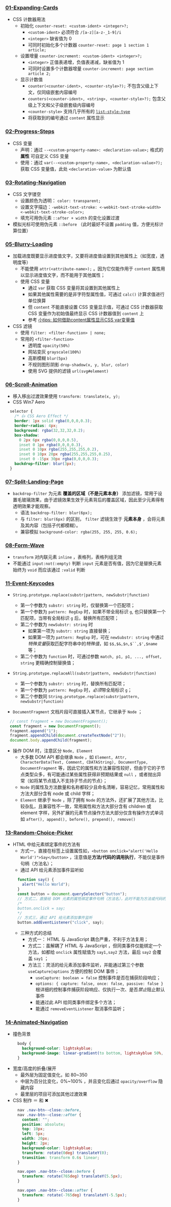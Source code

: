 ### [01-Expanding-Cards](/50projects50days/01-Expanding-Cards/)
+ CSS 计数器用法
  + 初始化 `counter-reset: <custom-ident> <integer>?;`
    + `<custom-ident>` 必须符合 `/[a-z][a-z-_1-9]/i`
    + `<integer>` 缺省值为 0
    + 可同时初始化多个计数器 `counter-reset: page 1 section 1 article;`
  + 设置增量 `counter-increment: <custom-ident> <integer>?;`
    + `<integer>` 正值表递增，负值表递减，缺省值为 1
    + 可同时设置多个计数器增量 `counter-increment: page section article 2;`
  + 显示计数值
    + `counter(<counter-ident>, <counter-style>?);` 不包含父级上下文，仅同级嵌套内容编号
    + `counters(<counter-ident>, <string>, <counter-style>?);` 包含父级上下文和父子级嵌套级内容编号
    + `<counter-style>` 支持几乎所有的 [`list-style-type`](https://developer.mozilla.org/zh-CN/docs/Web/CSS/list-style-type)
    + 将获取到的编号通过 `content` 属性显示

### [02-Progress-Steps](/50projects50days/02-Progress-Steps/)
+ CSS 变量
  + 声明：通过 `--<custom-property-name>: <declaration-value>;` 格式的 **属性** 可自定义 CSS 变量
  + 使用：通过 `var(--<custom-property-name>, <declaration-value>?);` 获取 CSS 变量值，此处 `<declaration-value>` 为默认值

### [03-Rotating-Navigation](/50projects50days/03-Rotating-Navigation/)
+ CSS 文字镂空
  + 设置颜色为透明： `color: transparent;`
  + 设置文字描边：`-webkit-text-stroke: <-webkit-text-stroke-width> <-webkit-text-stroke-color>;`
  + 填充可用伪元素 `::after + width` 的变化设置过渡
+ 模拟光标可使用伪元素 `::before` （此时最好不设置 `padding` 值，方便光标计算位置）

### [05-Blurry-Loading](/50projects50days/05-Blurry-Loading/)
+ 加载进度既要显示进度值文字，又要将进度值设置到其他属性上（如宽度，透明度等）
  + 不能使用 `attr(<attribute-name>);` 。因为它仅能作用于 `content` 属性用以显示进度值文字，而不能用于其他属性；
  + 使用 CSS 变量
    + 通过 `var` 获取 CSS 变量将其设置到其他属性上
    + 如果其他属性需要的是非字符型属性值，可通过 `calc()` 计算求值进行单位换算
    + 但 `content` 不能直接设置 CSS 变量显示值，可通过 CSS 计数器获取 CSS 变量作为初始值最终显示 CSS 计数器值到 `content` 上
    + 参考 [小tips: 如何借助content属性显示CSS var变量值](https://www.zhangxinxu.com/wordpress/2019/05/content-css-var/)
+ CSS 滤镜
  + 使用 `filter: <filter-function> | none;`
  + 常用的 `<filter-function>`
    + 透明度 `opacity(50%)`
    + 网站变灰 `grayscale(100%)`
    + 高斯模糊 `blur(5px)`
    + 不规则图形阴影 `drop-shadow(x, y, blur, color)`
    + 使用 SVG 提供的滤镜 `url(svg#element)`

### [06-Scroll-Animation](/50projects50days/06-Scroll-Animation/)
+ 移入移出过渡效果使用 `transform: translate(x, y);`
+ CSS Win7 Aero
```css
  selector {
    /* 👍 CSS Aero Effect */
    border: 1px solid rgba(0,0,0,0.3);
    border-radius: 4px;
    background: rgba(32,32,32,0.2);
    box-shadow: 
      0 2px 6px rgba(0,0,0,0.5),
      inset 0 1px rgba(0,0,0,0.3),
      inset 0 10px rgba(255,255,255,0.2),
      inset 0 10px 20px rgba(255,255,255,0.25),
      inset 0 -15px 30px rgba(0,0,0,0.3);
    backdrop-filter: blur(3px);
  }
```

### [07-Split-Landing-Page](/50projects50days/07-Split-Landing-Page/)
+ `backdrop-filter` 为元素 **覆盖的区域（不是元素本身）** 添加滤镜，常用于设置毛玻璃效果，由于滤镜效果生效于元素背后的覆盖区域，因此至少元素得有透明效果才能观察。
  + 语法 `backdrop-filter: blur(6px);`
  + 与 `filter: blur(6px)` 的区别， `filter` 滤镜生效于 **元素本身** ，会将元素及其内容（包括子代都模糊）。
  + 兼容模拟 `background-color: rgba(255, 255, 255, 0.6);`

### [08-Form-Wave](/50projects50days/08-Form-Wave/)
+ `transform` 对内联元素 `inline` ，表格列，表格列组无效
+ 不能通过 `input:not(:empty)` 判断 `input` 元素是否有值，因为它是替换元素始终为 `void` 而应该通过 `:valid` 判断

### [11-Event-Keycodes](/50projects50days/11-Event-Keycodes/)
+ `String.prototype.replace(substr|pattern, newSubstr|function)`
  + 第一个参数为 `substr: string` 时，仅替换第一个匹配项；
  + 第一个参数为 `pattern: RegExp` 时，如果不带全局标识 `g`, 也只替换第一个匹配项，当带有全局标识 `g` 后，替换所有匹配项；
  + 第二个参数为 `newSubstr: string` 时
    + 如果第一项为 `substr: string` 直接替换；
    + 如果第一项为 `pattern: RegExp` 时，可在 `newSubstr: string` 中通过*特殊变量*获取匹配字符串中的*特殊值*，如 `$$,$&,$n,$``,$',$name` 等；
  + 第二个参数为 `function` 时，可通过参数 `match, p1, p1, ..., offset, string` 更精确控制替换值；
+ `String.prototype.replaceAll(substr|pattern, newSubstr|function)`
  + 第一个参数为 `substr: string` 时，替换所有匹配项；
  + 第一个参数为 `pattern: RegExp` 时，*必须*带全局标识 `g`；
  + 第二个参数同 `String.prototype.replace(substr|pattern, newSubstr|function)`

+ `DocumentFragment` 文档片段可直接插入某节点，它继承于 `Node` ；
```js
  // const fragment = new DocumentFragment();
  const fragment = new DocumentFragment();
  fragment.append("1");
  fragment.appendChild(document.createTextNode("2"));
  document.body.appendChild(fragment);
```

+ 操作 DOM 时，注意区分 `Node, Element`
  + 大多数 DOM API 都会继承 `Node` ，如 `Element, Attr, CharacterData(Text, Comment, CDATAString), DocumentType, DocumentFragment` 等，因此它的属性和方法兼容性较好，但由于它的子节点类型众多，有可能通过某些属性获得非预期结果或 `null` ，或者抛出异常（如将某节点插入不支持子节点的节点）；
  + `Node` 的属性及方法数量和名称都较少且命名清晰，容易记忆，常用属性和方法大部分含有 node 或 child 字样；
  + `Element` 继承于 `Node` ，除了拥有 `Node` 的方法外，还扩展了其他方法，比较杂乱，且兼容性不一致，常用属性和方法大部分含有 children 或 element 字样，另外扩展的元素节点操作方法大部分仅含有操作方式单词如 `after(), append(), before(), prepend(), remove()`

### [13-Random-Choice-Picker](/50projects50days/13-Random-Choice-Picker/)
+ HTML 中给元素绑定事件的方法有
  + 方式一，直接在标签上设置属性如，`<button onclick="alert('Hello World')">Say</button>` ，注意值是**方法/代码的调用执行**，不能仅是事件句柄（方法名）；
  + 通过 API 给元素添加事件监听如
  ```js
    function say() {
      alert("Hello World");
    }
    const button = document.querySelector("button");
    // 方式二，直接给 DOM 元素的属性绑定事件句柄（方法名），此时不能为方法或代码的调用执行，否则在绑定时就立即执行了，后续手动无法触发；
    /*
    button.onclick = say;
    */
    // 方式三，通过 API 给元素添加事件监听
    button.addEventListener("click", say);
  ```
  + 三种方式的总结
    + 方式一： HTML 与 JavaScript 耦合严重，不利于方法复用；
    + 方式二：虽解耦了 HTML 与 JavaScript ，但同类事件仅能绑定一个方法，如都给 `onclick` 属性赋值为 `say1,say2` 方法，最后 `say2` 会覆盖 `say1` ；
    + 方法三：灵活的给元素添加事件监听，并能通过第三个参数 `useCapture|options` 方便的控制 DOM 事件；
      + `useCapture: boolean = false` 控制事件是否在捕获阶段响应；
      + `options: { capture: false, once: false, passive: false }` 根详细的控制事件捕获阶段响应、仅执行一次、是否*禁止*阻止默认事件
      + 能通过此 API 给同类事件绑定多个方法；
      + 能通过 `removeEventListener` 取消事件监听；

### [14-Animated-Navigation](/50projects50days/14-Animated-Navigation/)
+ 撞色背景
  ```css
    body {
      background-color: lightskyblue;
      background-image: linear-gradient(to bottom, lightskyblue 50%, lightgreen 50%);
    }
  ```
+ 宽度/高度的折叠/展开
  + 最外层为固定值变化，如 80~350
  + 中层为百分比变化，0%~100% ，并且变化后通过 `opacity/overflow` 隐藏内容
  + 最里层的项目可添加其他过渡效果
+ CSS 制作 ＝ 和 ✖ 
  ```css
    nav .nav-btn--close::before,
    nav .nav-btn--close::after {
      content: "";
      position: absolute;
      top: 10px;
      left: 5px;
      width: 20px;
      height: 2px;
      background-color: lightskyblue;
      transform: rotate(0deg) translateY(0);
      transition: transform 0.6s linear;
    }

    nav.open .nav-btn--close::before {
      transform: rotate(765deg) translateY(5.5px);
    }

    nav.open .nav-btn--close::after {
      transform: rotate(-765deg) translateY(-5.5px);
    }
  ```
